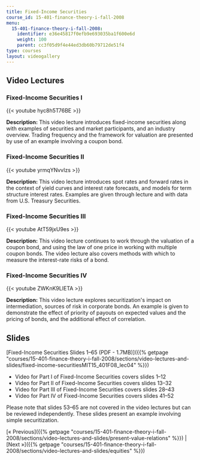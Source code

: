 ```yaml
---
title: Fixed-Income Securities
course_id: 15-401-finance-theory-i-fall-2008
menu:
  15-401-finance-theory-i-fall-2008:
    identifier: e36e45817f0efb9e693035ba1f600e6d
    weight: 100
    parent: cc3f05d9f4e44ed3db60b79712de51f4
type: courses
layout: videogallery
---
```

Video Lectures
--------------

### Fixed-Income Securities I

{{< youtube hyc8h5T76BE >}}

**Description:** This video lecture introduces fixed-income securities along with examples of securities and market participants, and an industry overview. Trading frequency and the framework for valuation are presented by use of an example involving a coupon bond.

### Fixed-Income Securities II

{{< youtube yrmqYNvvIzs >}}

**Description:** This video lecture introduces spot rates and forward rates in the context of yield curves and interest rate forecasts, and models for term structure interest rates. Examples are given through lecture and with data from U.S. Treasury Securities.

### Fixed-Income Securities III

{{< youtube AtT59jxU9es >}}

**Description:** This video lecture continues to work through the valuation of a coupon bond, and using the law of one price in working with multiple coupon bonds. The video lecture also covers methods with which to measure the interest-rate risks of a bond.

### Fixed-Income Securities IV

{{< youtube ZWKnK9LIETA >}}

**Description:** This video lecture explores securitization's impact on intermediation, sources of risk in corporate bonds. An example is given to demonstrate the effect of priority of payouts on expected values and the pricing of bonds, and the additional effect of correlation.

Slides
------

[Fixed-Income Securities Slides 1–65 (PDF - 1.7MB)]({{% getpage "courses/15-401-finance-theory-i-fall-2008/sections/video-lectures-and-slides/fixed-income-securitiesMIT15_401F08_lec04" %}})

*   Video for Part I of Fixed-Income Securities covers slides 1–12
*   Video for Part II of Fixed-Income Securities covers slides 13–32
*   Video for Part III of Fixed-Income Securities covers slides 28–43
*   Video for Part IV of Fixed-Income Securities covers slides 41–52

Please note that slides 53–65 are not covered in the video lectures but can be reviewed independently. These slides present an example involving simple securitization.

[« Previous]({{% getpage "courses/15-401-finance-theory-i-fall-2008/sections/video-lectures-and-slides/present-value-relations" %}}) | [Next »]({{% getpage "courses/15-401-finance-theory-i-fall-2008/sections/video-lectures-and-slides/equities" %}})